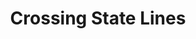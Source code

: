 ---
  id: "2376"
  fieldLayoutId: "89"
  uid: "c8fe9103-6a3f-407c-81cb-78280a354376"
  enabled: "1"
  archived: "0"
  dateCreated: "2018-06-05 22:57:08"
  dateUpdated: "2019-01-28 02:47:25"
  siteSettingsId: "2376"
  slug: "crossing-state-lines"
  siteId: "1"
  uri: "patterns/ios/entry/crossing-state-lines"
  enabledForSite: "1"
  sectionId: "2"
  typeId: "2"
  authorId: "1"
  postdateCreated: "2018-06-05 22:57:08"
  expirydateCreated: null
  contentId: "2376"
  title: "Crossing State Lines"
  field_allColorsComputed: null
  field_allColorsComputedIllustration: null
  field_allColorsComputedThumbnail: null
  field_appDescription: null
  field_appDescriptionSentiment: null
  field_audio: "0"
  field_authorFaq: null
  field_bgThumbPosition: "center bottom"
  field_body: null
  field_captureSize: null
  field_categoriesRaw: "feedback loop,\ndelight,"
  field_categoryInPlainText: null
  field_coldThumbTransform: null
  field_colorPalette: null
  field_contributorName: null
  field_contributorUrl: null
  field_coverColor: null
  field_dominantColor: null
  field_externalContributor: "0"
  field_fetchWebsiteData: null
  field_fullName: null
  field_gfycatSource: null
  field_gif: "0"
  field_gumletUrl: null
  field_gumletUrlNoPreParse: null
  field_howHelps: "<p><strong>Delight and Feedback Loop.</strong></p><p>Besides being a delightful interaction that helps users to appreciate the app and its details, this solution also provides a helpful feedback loop that informs the user of a significant event in their trip. Crossing state lines usually mean that the user is now under a different jurisdiction and specific traffic rules may be different.</p>\n<p>It also gives the user a clear milestone related to the progress of their trip, and it might influence other decisions like stopping for a rest, gas or food.</p>"
  field_howWorks: "<p>Google Maps is the most popular navigation app in the world. As of 2015, Google Maps had more than 70 million unique users in the US who actively use the app to navigate and locate addresses and venues.</p>\n<p>When Google Maps users drive in the US with the app in navigation mode and are moving from a location in one state to a location in a different state, the app will show a personalized welcome message when they cross the state line.</p>\n<p>The personalized message appears inside a flash banner shows up at the bottom of the app. </p>\n<p>The banner has a message that reads \"Welcome to {State}\" and a custom avatar that features some stereotypical or cultural symbol of that state.</p>\n<p>For instance, in the example provided for this Wave, the app welcomes the user to Oregon and shows the avatar of a lumberjack. The pacific northwest is one of the top producers of lumber in the US, and the state of Oregon is often associated with logging, and the hipster culture </p>\n<p>(which happens to be influenced by the lumberjack fashion.)</p>"
  field_iconColors: null
  field_iconComputedColors: null
  field_illustrationSource: null
  field_imagePathRaw: "https://s3-us-west-2.amazonaws.com/waveguideio/captures/waves/GoogleMaps-CrossingStateLine.jpg"
  field_imageTextOcr: null
  field_depthArticleBody: null
  field_lpSentimentScore: null
  field_lpUrl: null
  field_mediaEmbed: "<figure><img src=\"{asset:2375:url||https://s3-us-west-2.amazonaws.com/waveguideio/captures/waves/GoogleMaps-CrossingStateLine.jpg}\" alt=\"\" /></figure>"
  field_mobileId: null
  field_mobileShotSrc: null
  field_newsObject: null
  field_pageFetchJsonString: null
  field_patternSrc: "Google Maps"
  field_platformRaw: "iOS"
  field_qualityDescription: null
  field_rawResponse: null
  field_readingDuration: null
  field_readingDurationSeconds: null
  field_readingEaseLevel: null
  field_readingEaseScore: null
  field_references: null
  field_screenshotColors: null
  field_screenshotComputedColors: null
  field_sourceFromArchive: null
  field_strategyDescription: null
  field_thumbColors: null
  field_thumbVideoUrl: null
  field_webDescription: null
  field_webTitle: null
  field_what: "<p>This is a solution found in the Google Maps mobile apps. When users are in navigation mode driving on an interstate highway, the get a friendly welcome message that informs when they have crossed a state line.</p>"
  root: null
  lft: null
  rgt: null
  level: null
  structureId: null
  layout: layouts/post.njk
---